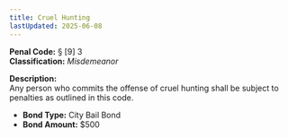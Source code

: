 ```yaml
---
title: Cruel Hunting
lastUpdated: 2025-06-08
---
```


**Penal Code:** § [9] 3  
**Classification:** *Misdemeanor*

**Description:**  
Any person who commits the offense of cruel hunting shall be subject to penalties as outlined in this code.

- **Bond Type:** City Bail Bond  
- **Bond Amount:** $500
